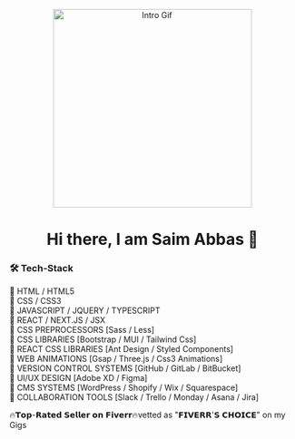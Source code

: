 <p align="center">
  <img src="https://i.pinimg.com/originals/7d/07/a2/7d07a255678962d30d8717dcf5dbd266.gif" alt="Intro Gif" width="350" />
</p>
<h1 align="center">Hi there, I am Saim Abbas 👋</h1>
<h3>🛠 Tech-Stack </h3>  
🔷 HTML / HTML5 <br />
🔷 CSS / CSS3 <br />
🔷 JAVASCRIPT / JQUERY / TYPESCRIPT <br />
🔷 REACT / NEXT.JS / JSX <br />
🔷 CSS PREPROCESSORS [Sass / Less] <br />
🔷 CSS LIBRARIES [Bootstrap / MUI / Tailwind Css] <br />
🔷 REACT CSS LIBRARIES [Ant Design / Styled Components] <br />
🔷 WEB ANIMATIONS [Gsap / Three.js / Css3 Animations] <br />
🔷 VERSION CONTROL SYSTEMS [GitHub / GitLab / BitBucket] <br />
🔷 UI/UX DESIGN [Adobe XD / Figma] <br />
🔷 CMS SYSTEMS [WordPress / Shopify / Wix / Squarespace] <br />
🔷 COLLABORATION TOOLS [Slack / Trello / Monday / Asana / Jira] <br />


🔥𝗧𝗼𝗽-𝗥𝗮𝘁𝗲𝗱 𝗦𝗲𝗹𝗹𝗲𝗿 𝗼𝗻 𝗙𝗶𝘃𝗲𝗿𝗿🔥vetted as "𝗙𝗜𝗩𝗘𝗥𝗥'𝗦 𝗖𝗛𝗢𝗜𝗖𝗘" on my Gigs

<!--
**saimabbas/saimabbas** is a ✨ _special_ ✨ repository because its `README.md` (this file) appears on your GitHub profile.

Here are some ideas to get you started:

- 🔭 I’m currently working on ...
- 🌱 I’m currently learning ...
- 👯 I’m looking to collaborate on ...
- 🤔 I’m looking for help with ...
- 💬 Ask me about ...
- 📫 How to reach me: ...
- 😄 Pronouns: ...
- ⚡ Fun fact: ...
-->
